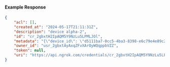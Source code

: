 <!-- Code generated for API Clients. DO NOT EDIT. -->

#### Example Response

```json
{
	"acl": [],
	"created_at": "2024-05-17T21:11:31Z",
	"description": "device alpha-2",
	"id": "cr_2gbxtH2IpAQM5Y9NzLu5LPMLJOl",
	"metadata": "{\"device_id\": \"d5111ba7-0cc5-4ba3-8398-e6c79e4e89c2\"}",
	"owner_id": "usr_2gbxtAyAxqZFvXArOyWQqppbVZZ",
	"token": null,
	"uri": "https://api.ngrok.com/credentials/cr_2gbxtH2IpAQM5Y9NzLu5LPMLJOl"
}
```
